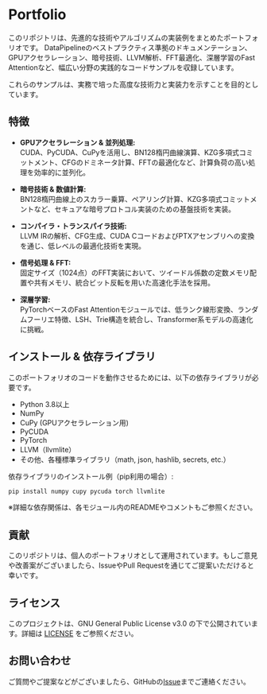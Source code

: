 # Portfolio

このリポジトリは、先進的な技術やアルゴリズムの実装例をまとめたポートフォリオです。
DataPipelineのベストプラクティス準拠のドキュメンテーション、
GPUアクセラレーション、暗号技術、LLVM解析、FFT最適化、深層学習のFast Attentionなど、幅広い分野の実践的なコードサンプルを収録しています。

これらのサンプルは、実務で培った高度な技術力と実装力を示すことを目的としています。

## 特徴

- **GPUアクセラレーション & 並列処理:**  
  CUDA、PyCUDA、CuPyを活用し、BN128楕円曲線演算、KZG多項式コミットメント、CFGのドミネータ計算、FFTの最適化など、計算負荷の高い処理を効率的に並列化。

- **暗号技術 & 数値計算:**  
  BN128楕円曲線上のスカラー乗算、ペアリング計算、KZG多項式コミットメントなど、セキュアな暗号プロトコル実装のための基盤技術を実装。

- **コンパイラ・トランスパイラ技術:**  
  LLVM IRの解析、CFG生成、CUDA CコードおよびPTXアセンブリへの変換を通じ、低レベルの最適化技術を実現。

- **信号処理 & FFT:**  
  固定サイズ（1024点）のFFT実装において、ツイードル係数の定数メモリ配置や共有メモリ、統合ビット反転を用いた高速化手法を採用。

- **深層学習:**  
  PyTorchベースのFast Attentionモジュールでは、低ランク線形変換、ランダムフーリエ特徴、LSH、Trie構造を統合し、Transformer系モデルの高速化に挑戦。

## インストール & 依存ライブラリ

このポートフォリオのコードを動作させるためには、以下の依存ライブラリが必要です。

- Python 3.8以上
- NumPy
- CuPy (GPUアクセラレーション用)
- PyCUDA
- PyTorch
- LLVM（llvmlite）
- その他、各種標準ライブラリ（math, json, hashlib, secrets, etc.）

依存ライブラリのインストール例（pip利用の場合）:

```bash
pip install numpy cupy pycuda torch llvmlite
```

※詳細な依存関係は、各モジュール内のREADMEやコメントもご参照ください。


## 貢献

このリポジトリは、個人のポートフォリオとして運用されています。もしご意見や改善案がございましたら、IssueやPull Requestを通じてご提案いただけると幸いです。

## ライセンス

このプロジェクトは、GNU General Public License v3.0
の下で公開されています。詳細は [LICENSE](./LICENSE) をご参照ください。

## お問い合わせ

ご質問やご提案などがございましたら、GitHubの[Issue](https://github.com/elysia090/Portfolio/issues)までご連絡ください。

